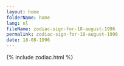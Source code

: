 ```yaml
---
layout: home
folderName: home
lang: nl
fileName: zodiac-sign-for-18-august-1996
permalink: zodiac-sign-for-18-august-1996
date: 18-08-1996
---
```

{% include zodiac.html %}
